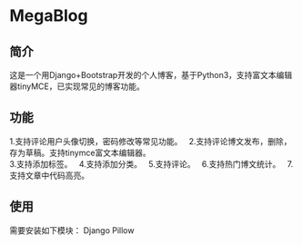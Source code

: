 # MegaBlog
## 简介

这是一个用Django+Bootstrap开发的个人博客，基于Python3，支持富文本编辑器tinyMCE，已实现常见的博客功能。

## 功能
1.支持评论用户头像切换，密码修改等常见功能。  
2.支持评论博文发布，删除，存为草稿。支持tinymce富文本编辑器。  
3.支持添加标签。  
4.支持添加分类。  
5.支持评论。  
6.支持热门博文统计。  
7.支持文章中代码高亮。  

## 使用
需要安装如下模块：
    Django
    Pillow
